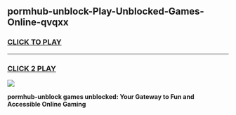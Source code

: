 
## pormhub-unblock-Play-Unblocked-Games-Online-qvqxx
<h3>
<a href="https://premium76.site?title=pormhub-unblock&ref=25A">CLICK TO PLAY</a></h3>
<hr>

<h3>
<a href="https://premium76.site?title=pormhub-unblock&ref=25A">CLICK 2 PLAY</a>
  
</h3>

<a href="https://premium76.site?title=pormhub-unblock&ref=25A"><img src="https://clearcache.store/games.png"></a>


**pormhub-unblock games unblocked: Your Gateway to Fun and Accessible Online Gaming**
